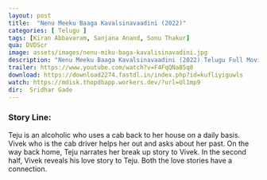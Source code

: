 ```yaml
---
layout: post
title:  "Nenu Meeku Baaga Kavalsinavaadini (2022)"
categories: [ Telugu ]
tags: [Kiran Abbavaram, Sanjana Anand, Sonu Thakur]
qua: DVDScr
image: assets/images/nenu-miku-baga-kavalisinavadini.jpg
description: "Nenu Meeku Baaga Kavalsinavaadini (2022) Telugu Full Movie Download and watch online 720p low file size 500 mb."
trailer: https://www.youtube.com/watch?v=F4FqQNaB5q8
download: https://download2274.fastdl.in/index.php?id=kufliyiguwls
watch: https://mdisk.thopdbapp.workers.dev/?url=Ul1mp9
dir:  Sridhar Gade
---
```


### Story Line:
Teju is an alcoholic who uses a cab back to her house on a daily basis. Vivek who is the cab driver helps her out and asks about her past. On the way back home, Teju narrates her break up story to Vivek. In the second half, Vivek reveals his love story to Teju. Both the love stories have a connection.






